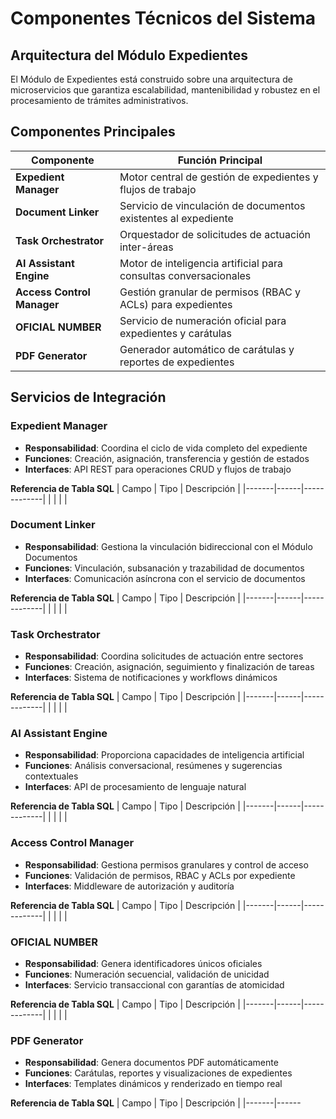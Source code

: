# Componentes Técnicos del Sistema

## Arquitectura del Módulo Expedientes

El Módulo de Expedientes está construido sobre una arquitectura de microservicios que garantiza escalabilidad, mantenibilidad y robustez en el procesamiento de trámites administrativos.

## Componentes Principales

| **Componente** | **Función Principal** |
|----------------|-----------------------|
| **Expedient Manager** | Motor central de gestión de expedientes y flujos de trabajo |
| **Document Linker** | Servicio de vinculación de documentos existentes al expediente |
| **Task Orchestrator** | Orquestador de solicitudes de actuación inter-áreas |
| **AI Assistant Engine** | Motor de inteligencia artificial para consultas conversacionales |
| **Access Control Manager** | Gestión granular de permisos (RBAC y ACLs) para expedientes |
| **OFICIAL NUMBER** | Servicio de numeración oficial para expedientes y carátulas |
| **PDF Generator** | Generador automático de carátulas y reportes de expedientes |

## Servicios de Integración

### Expedient Manager
- **Responsabilidad**: Coordina el ciclo de vida completo del expediente
- **Funciones**: Creación, asignación, transferencia y gestión de estados
- **Interfaces**: API REST para operaciones CRUD y flujos de trabajo

**Referencia de Tabla SQL**
| Campo | Tipo | Descripción |
|-------|------|-------------|
|       |      |             |

### Document Linker
- **Responsabilidad**: Gestiona la vinculación bidireccional con el Módulo Documentos
- **Funciones**: Vinculación, subsanación y trazabilidad de documentos
- **Interfaces**: Comunicación asíncrona con el servicio de documentos

**Referencia de Tabla SQL**
| Campo | Tipo | Descripción |
|-------|------|-------------|
|       |      |             |

### Task Orchestrator
- **Responsabilidad**: Coordina solicitudes de actuación entre sectores
- **Funciones**: Creación, asignación, seguimiento y finalización de tareas
- **Interfaces**: Sistema de notificaciones y workflows dinámicos

**Referencia de Tabla SQL**
| Campo | Tipo | Descripción |
|-------|------|-------------|
|       |      |             |

### AI Assistant Engine
- **Responsabilidad**: Proporciona capacidades de inteligencia artificial
- **Funciones**: Análisis conversacional, resúmenes y sugerencias contextuales
- **Interfaces**: API de procesamiento de lenguaje natural

**Referencia de Tabla SQL**
| Campo | Tipo | Descripción |
|-------|------|-------------|
|       |      |             |

### Access Control Manager
- **Responsabilidad**: Gestiona permisos granulares y control de acceso
- **Funciones**: Validación de permisos, RBAC y ACLs por expediente
- **Interfaces**: Middleware de autorización y auditoría

**Referencia de Tabla SQL**
| Campo | Tipo | Descripción |
|-------|------|-------------|
|       |      |             |

### OFICIAL NUMBER
- **Responsabilidad**: Genera identificadores únicos oficiales
- **Funciones**: Numeración secuencial, validación de unicidad
- **Interfaces**: Servicio transaccional con garantías de atomicidad

**Referencia de Tabla SQL**
| Campo | Tipo | Descripción |
|-------|------|-------------|
|       |      |             |

### PDF Generator
- **Responsabilidad**: Genera documentos PDF automáticamente
- **Funciones**: Carátulas, reportes y visualizaciones de expedientes
- **Interfaces**: Templates dinámicos y renderizado en tiempo real

**Referencia de Tabla SQL**
| Campo | Tipo | Descripción |
|-------|------